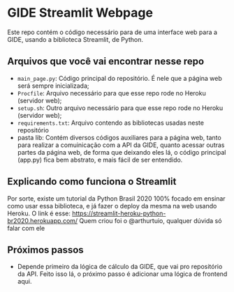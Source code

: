 # GIDE Streamlit Webpage #

Este repo contém o código necessário para de uma interface web para a GIDE, 
usando a biblioteca Streamlit, de Python.

## Arquivos que você vai encontrar nesse repo ##
- `main_page.py`: Código principal do repositório. É nele que a página web será sempre inicializada;
- `Procfile`: Arquivo necessário para que esse repo rode no Heroku (servidor web);
- `setup.sh`: Outro arquivo necessário para que esse repo rode no Heroku (servidor web);
- `requirements.txt`: Arquivo contendo as bibliotecas usadas neste repositório
- pasta lib: Contém diversos códigos auxiliares para a página web, tanto para realizar a comuinicação com a 
  API da GIDE, quanto acessar outras partes da página web, de forma que deixando eles lá, o código principal
  (app.py) fica bem abstrato, e mais fácil de ser entendido.

## Explicando como funciona o Streamlit ##
Por sorte, existe um tutorial da Python Brasil 2020 100% focado em ensinar como
usar essa biblioteca, e já fazer o deploy da mesma na web usando Heroku. O link é esse:
https://streamlit-heroku-python-br2020.herokuapp.com/
Quem criou foi o @arthurtuio, qualquer dúvida só falar com ele

## Próximos passos ## 
- Depende primeiro da lógica de cálculo da GIDE, que vai pro repositório da API.
Feito isso lá, o próximo passo é adicionar uma lógica de frontend aqui.